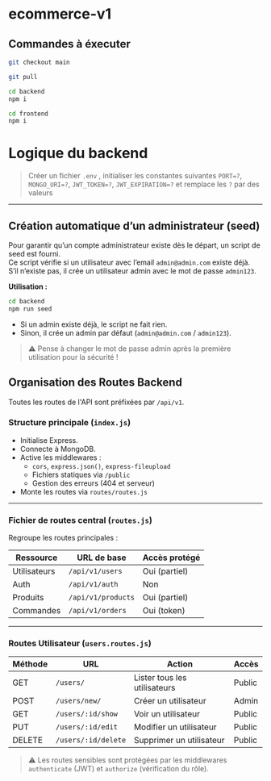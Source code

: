 # ecommerce-v1

## Commandes à éxecuter

```bash
git checkout main 

```
```bash
git pull 

```
```bash
cd backend
npm i 

cd frontend
npm i

```

# Logique du backend

> Créer un fichier `.env` , initialiser les constantes suivantes `PORT=?`, `MONGO_URI=?`, `JWT_TOKEN=?`, `JWT_EXPIRATION=?` et remplace les `?` par des valeurs

---

## Création automatique d’un administrateur (seed)

Pour garantir qu’un compte administrateur existe dès le départ, un script de seed est fourni.  
Ce script vérifie si un utilisateur avec l’email `admin@admin.com` existe déjà.  
S’il n’existe pas, il crée un utilisateur admin avec le mot de passe `admin123`.

**Utilisation :**

```bash
cd backend
npm run seed
```

- Si un admin existe déjà, le script ne fait rien.
- Sinon, il crée un admin par défaut (`admin@admin.com` / `admin123`).

> ⚠️ Pense à changer le mot de passe admin après la première utilisation pour la sécurité !

## Organisation des Routes Backend

Toutes les routes de l'API sont préfixées par `/api/v1`.

### Structure principale (`index.js`)
- Initialise Express.
- Connecte à MongoDB.
- Active les middlewares :
  - `cors`, `express.json()`, `express-fileupload`
  - Fichiers statiques via `/public`
  - Gestion des erreurs (404 et serveur)
- Monte les routes via `routes/routes.js`

---

### Fichier de routes central (`routes.js`)
Regroupe les routes principales :

| Ressource     | URL de base              | Accès protégé |
|---------------|--------------------------|---------------|
| Utilisateurs  | `/api/v1/users`          | Oui (partiel) |
| Auth          | `/api/v1/auth`           | Non           |
| Produits      | `/api/v1/products`       | Oui (partiel) |
| Commandes     | `/api/v1/orders`         | Oui (token)   |

---

### Routes Utilisateur (`users.routes.js`)

| Méthode | URL                        | Action                     | Accès            |
|---------|----------------------------|----------------------------|------------------|
| GET     | `/users/`                  | Lister tous les utilisateurs | Public         |
| POST    | `/users/new/`              | Créer un utilisateur        | Admin           |
| GET     | `/users/:id/show`          | Voir un utilisateur         | Public          |
| PUT     | `/users/:id/edit`          | Modifier un utilisateur     | Public       |
| DELETE  | `/users/:id/delete`        | Supprimer un utilisateur    | Public       |

> ⚠️ Les routes sensibles sont protégées par les middlewares `authenticate` (JWT) et `authorize` (vérification du rôle).


